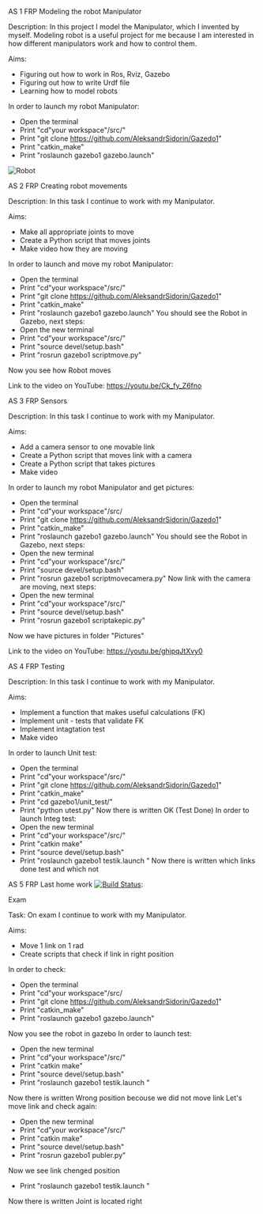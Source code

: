 AS 1 FRP
Modeling the robot Manipulator

Description:
In this project I model the Manipulator, which I invented by myself. Modeling robot is a useful project for me because I am interested in how different manipulators work and how to control them.

Aims:
- Figuring out how to work in Ros, Rviz, Gazebo
- Figuring out how to write Urdf file
- Learning how to model robots

In order to launch my robot Manipulator:
- Open the terminal
- Print "cd"your workspace"/src/"
- Print "git clone https://github.com/AleksandrSidorin/Gazedo1"
- Print "catkin_make"
- Print "roslaunch gazebo1 gazebo.launch"

![Robot](https://user-images.githubusercontent.com/55827366/66889063-ab305280-efe9-11e9-8aff-1f2af79dfd3a.png)

AS 2 FRP
Creating robot movements

Description:
In this task I continue to work with my Manipulator. 

Aims:
- Make all appropriate joints to move
- Create a Python script that moves joints
- Make video how they are moving

In order to launch and move my robot Manipulator:
- Open the terminal
- Print "cd"your workspace"/src/"
- Print "git clone https://github.com/AleksandrSidorin/Gazedo1"
- Print "catkin_make"
- Print "roslaunch gazebo1 gazebo.launch"
You should see the Robot in Gazebo, next steps:
- Open the new terminal
- Print "cd"your workspace"/src/"
- Print "source devel/setup.bash"
- Print "rosrun gazebo1 scriptmove.py"

Now you see how Robot moves

Link to the video on YouTube:
https://youtu.be/Ck_fy_Z6fno

AS 3 FRP
Sensors

Description:
In this task I continue to work with my Manipulator. 

Aims:
- Add a camera sensor to one movable link
- Create a Python script that moves link with a camera
- Create a Python script that takes pictures
- Make video 

In order to launch my robot Manipulator and get pictures:
- Open the terminal
- Print "cd"your workspace"/src/
- Print "git clone https://github.com/AleksandrSidorin/Gazedo1"
- Print "catkin_make"
- Print "roslaunch gazebo1 gazebo.launch"
You should see the Robot in Gazebo, next steps:
- Open the new terminal
- Print "cd"your workspace"/src/"
- Print "source devel/setup.bash"
- Print "rosrun gazebo1 scriptmovecamera.py"
Now link with the camera are moving, next steps:
- Open the new terminal
- Print "cd"your workspace"/src/"
- Print "source devel/setup.bash"
- Print "rosrun gazebo1 scriptakepic.py"

Now we have pictures in folder "Pictures"

Link to the video on YouTube:
https://youtu.be/ghjpqJtXvy0

AS 4 FRP
Testing

Description:
In this task I continue to work with my Manipulator. 

Aims:
- Implement a function that makes useful calculations (FK)
- Implement unit - tests that validate FK
- Implement intagtation test
- Make video

In order to launch Unit test:
- Open the terminal
- Print "cd"your workspace"/src/"
- Print "git clone https://github.com/AleksandrSidorin/Gazedo1"
- Print "catkin_make"
- Print "cd gazebo1/unit_test/"
- Print "python utest.py"
Now there is written OK (Test Done)
In order to launch Integ test:
- Open the new terminal
- Print "cd"your workspace"/src/"
- Print "catkin make"
- Print "source devel/setup.bash"
- Print "roslaunch gazebo1 testik.launch "
Now there is written which links done test and which not


AS 5 FRP
Last home work
[![Build Status](https://travis-ci.org/AleksandrSidorin/gazebo1.svg?branch=master)](https://travis-ci.org/AleksandrSidorin/gazebo1):

Exam

Task:
On exam I continue to work with my Manipulator. 

Aims:
- Move 1 link on 1 rad
- Create scripts that check if link in right position

In order to check:
- Open the terminal
- Print "cd"your workspace"/src/
- Print "git clone https://github.com/AleksandrSidorin/Gazedo1"
- Print "catkin_make"
- Print "roslaunch gazebo1 gazebo.launch"

Now you see the robot in gazebo
In order to launch test:
- Open the new terminal
- Print "cd"your workspace"/src/"
- Print "catkin make"
- Print "source devel/setup.bash"
- Print "roslaunch gazebo1 testik.launch "

Now there is written Wrong position becouse we did not move link
Let's move link and check again:
- Open the new terminal
- Print "cd"your workspace"/src/"
- Print "catkin make"
- Print "source devel/setup.bash"
- Print "rosrun gazebo1 publer.py"

Now we see link chenged position 
- Print "roslaunch gazebo1 testik.launch "

Now there is written Joint is located right


